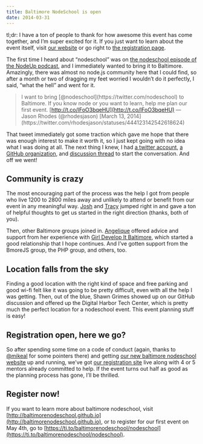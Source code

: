 ```yaml
---
title: Baltimore NodeSchool is open
date: 2014-03-31
---
```

tl;dr: I have a ton of people to thank for how awesome this event has come together, and I’m super excited for it. If you just want to learn about the event itself, visit [our website](http://baltimorenodeschool.github.io) or go right to [the registration page](https://ti.to/baltimorenodeschool/nodeschool).

The first time I heard about “nodeschool” was on [the nodeschool episode of the NodeUp podcast](http://nodeup.com/fiftyfive), and I immediately wanted to bring it to Baltimore. Amazingly, there was almost no node.js community here that I could find, so after a month or two of dragging my feet worried I wouldn’t do it perfectly, I said, “what the hell” and went for it.

> <p>I want to bring [@nodeschool](https://twitter.com/nodeschool) to Baltimore. If you know node or you want to learn, help me plan our first event. [<a href="http://t.co/lFoO3bqeHU">http://t.co/lFoO3bqeHU](http://t.co/lFoO3bqeHU)</a>
> — Jason Rhodes (@rhodesjason) [March 13, 2014](https://twitter.com/rhodesjason/statuses/444123142542618624)</p>
<script async src="//platform.twitter.com/widgets.js" charset="utf-8"></script>

That tweet immediately got some traction which gave me hope that there was enough interest to make it worth it, so I just kept going with no idea what I was doing at all. The next thing I knew, I had [a twitter account](http://twitter.com/bmorenodeschool), [a GitHub organization](http://github.com/baltimorenodeschool), and [discussion thread](http://github.com/baltimorenodeschool/baltimorenodeschool.github.io/issues/1) to start the conversation. And off we went!

## Community is crazy

The most encouraging part of the process was the help I got from people who live 1200 to 2800 miles away and unlikely to attend or benefit from our event in any meaningful way. [Josh](http://twitter.com/joshbroton) and [Tracy](http://twitter.com/hackygolucky) jumped right in and gave a ton of helpful thoughts to get us started in the right direction (thanks, both of you). 

Then, other Baltimore groups joined in. [Angelique](https://twitter.com/miscellaneaarts) offered advice and support from her experience with [Girl Develop It Baltimore](http://www.girldevelopit.com/chapters/baltimore), which started a good relationship that I hope continues. And I’ve gotten support from the BmoreJS group, the PHP group, and others, too.

## Location falls from the sky

Finding a good location with the right kind of space and free parking and good wi-fi felt like it was going to be pretty difficult, even with all the help I was getting. Then, out of the blue, Shawn Grimes showed up on our GitHub discussion and offered up the Digital Harbor Tech Center, which is pretty much the perfect location for a nodeschool event. This event planning stuff is easy!

## Registration open, here we go?

So after spending some time on a code of conduct (again, thanks to [@mikeal](https://github.com/nodeschool/discussions/issues/247#issuecomment-38945876) for some pointers there) and getting [our new baltimore nodeschool website](http://baltimorenodeschool.github.io) up and running, we’ve got [our registration site](https://ti.to/baltimorenodeschool/nodeschool) live along with 4 or 5 mentors already committed to help. If the event turns out half as good as the planning process has gone, I’ll be thrilled.

## Register now!

If you want to learn more about baltimore nodeschool, visit [http://baltimorenodeschool.github.io](http://baltimorenodeschool.github.io), or to register for our first event on May 4th, go to [https://ti.to/baltimorenodeschool/nodeschool](https://ti.to/baltimorenodeschool/nodeschool).